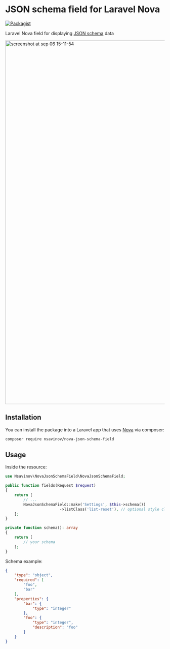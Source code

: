 # JSON schema field for Laravel Nova

[![Packagist](https://img.shields.io/packagist/dt/doctrine/orm.svg)](https://github.com/NikolaySav/nova-json-schema-field)

Laravel Nova field for displaying [JSON schema](https://json-schema.org/) data 

<img width="1144" alt="screenshot at sep 06 15-11-54" src="https://user-images.githubusercontent.com/13363510/45156555-4059f880-b1e7-11e8-8f08-3289166c6df3.png">

## Installation

You can install the package into a Laravel app that uses [Nova](https://nova.laravel.com) via composer:

```bash
composer require nsavinov/nova-json-schema-field
```

## Usage
Inside the resource:

```php
use Nsavinov\NovaJsonSchemaField\NovaJsonSchemaField;

public function fields(Request $request)
{
    return [
        // ...
        NovaJsonSchemaField::make('Settings', $this->schema())
                        ->listClass('list-reset'), // optional style class for detailed component
    ];
}

private function schema(): array
{
    return [
        // your schema
    ];
}

```

Schema example:

```json
{
	"type": "object",
	"required": [
		"foo",
		"bar"
	],
	"properties": {
		"bar": {
			"type": "integer"
		},
		"foo": {
			"type": "integer",
			"description": "foo"
		}
	}
}
```
